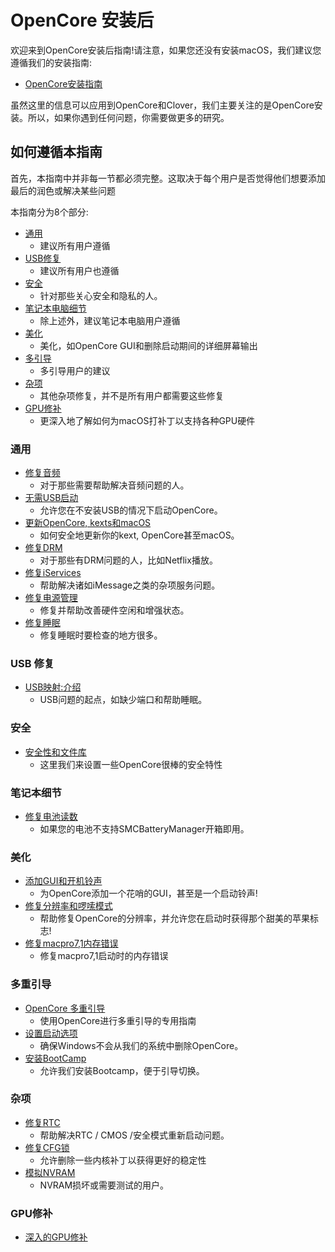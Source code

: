 # OpenCore 安装后

欢迎来到OpenCore安装后指南!请注意，如果您还没有安装macOS，我们建议您遵循我们的安装指南:

* [OpenCore安装指南](https://sumingyda.github.io/OpenCore-Install-Guide/)

虽然这里的信息可以应用到OpenCore和Clover，我们主要关注的是OpenCore安装。所以，如果你遇到任何问题，你需要做更多的研究。

## 如何遵循本指南

首先，本指南中并非每一节都必须完整。这取决于每个用户是否觉得他们想要添加最后的润色或解决某些问题

本指南分为8个部分:

* [通用](#universal)
  * 建议所有用户遵循
* [USB修复](#usb-fixes)
  * 建议所有用户也遵循
* [安全](#security)
  * 针对那些关心安全和隐私的人。
* [笔记本电脑细节](#laptop-specifics)
  * 除上述外，建议笔记本电脑用户遵循
* [美化](#cosmetics)
  * 美化，如OpenCore GUI和删除启动期间的详细屏幕输出
* [多引导](#multiboot)
  * 多引导用户的建议
* [杂项](#miscellaneous)
  * 其他杂项修复，并不是所有用户都需要这些修复
* [GPU修补](#gpu-patching)
  * 更深入地了解如何为macOS打补丁以支持各种GPU硬件

### 通用

* [修复音频](./universal/audio.md)
  * 对于那些需要帮助解决音频问题的人。
* [无需USB启动](./universal/oc2hdd.md)
  * 允许您在不安装USB的情况下启动OpenCore。
* [更新OpenCore, kexts和macOS](./universal/update.md)
  * 如何安全地更新你的kext, OpenCore甚至macOS。
* [修复DRM](./universal/drm.md)
  * 对于那些有DRM问题的人，比如Netflix播放。
* [修复iServices](./universal/iservices.md)
  * 帮助解决诸如iMessage之类的杂项服务问题。
* [修复电源管理](./universal/pm.md)
  * 修复并帮助改善硬件空闲和增强状态。
* [修复睡眠](./universal/sleep.md)
  * 修复睡眠时要检查的地方很多。

### USB 修复

* [USB映射:介绍](./usb/README.md)
  * USB问题的起点，如缺少端口和帮助睡眠。

### 安全

* [安全性和文件库](./universal/security.md)
  * 这里我们来设置一些OpenCore很棒的安全特性

### 笔记本细节

* [修复电池读数](./laptop-specific/battery.md)
  * 如果您的电池不支持SMCBatteryManager开箱即用。

### 美化

* [添加GUI和开机铃声](./cosmetic/gui.md)
  * 为OpenCore添加一个花哨的GUI，甚至是一个启动铃声!
* [修复分辨率和啰嗦模式](./cosmetic/verbose.md)
  * 帮助修复OpenCore的分辨率，并允许您在启动时获得那个甜美的苹果标志!
* [修复macpro7,1内存错误](./universal/memory.md)
  * 修复macpro7,1启动时的内存错误

### 多重引导

* [OpenCore 多重引导](https://sumingyd.github.io/OpenCore-Multiboot/)
  * 使用OpenCore进行多重引导的专用指南
* [设置启动选项](./multiboot/bootstrap.md)
  * 确保Windows不会从我们的系统中删除OpenCore。
* [安装BootCamp](./multiboot/bootcamp.md)
  * 允许我们安装Bootcamp，便于引导切换。

### 杂项

* [修复RTC](./misc/rtc.md)
  * 帮助解决RTC / CMOS /安全模式重新启动问题。
* [修复CFG锁](./misc/msr-lock.md)
  * 允许删除一些内核补丁以获得更好的稳定性
* [模拟NVRAM](./misc/nvram.md)
  * NVRAM损坏或需要测试的用户。

### GPU修补

* [深入的GPU修补](./gpu-patching/README.md)
